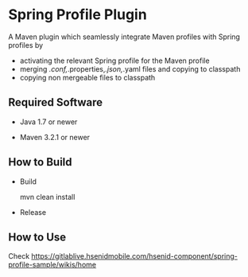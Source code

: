 # Spring Profile Plugin

A Maven plugin which seamlessly integrate Maven profiles with Spring profiles by

  - activating the relevant Spring profile for the Maven profile
  - merging *.conf,*.properties,*.json,*.yaml files and copying to classpath
  - copying non mergeable files to classpath


## Required Software

- Java 1.7  or newer

- Maven 3.2.1 or newer


## How to Build

- Build

  mvn clean install

- Release



## How to Use

Check https://gitlablive.hsenidmobile.com/hsenid-component/spring-profile-sample/wikis/home